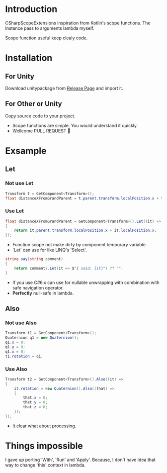 # Introduction
CSharpScopeExtensions inspiration from Kotlin's scope functions. The Instance pass to arguments lambda myself.

Scope function useful keep clealy code.

# Installation

## For Unity
Download unitypackage from [Release Page](https://github.com/yashims/CSharpScopeExtensions/releases) and import it.

## For Other or Unity
Copy source code to your project.
* Scope functions are simple. You would understand it quickly.
* Wellcome PULL REQUEST :beer:

# Exsample

## Let
### Not use Let
```csharp
Transform t = GetComponent<Transform>();
float distanceXFromGrandParent = t.parent.transform.localPosition.x + t.localPosition.x;
```

### Use Let
```csharp
float distanceXFromGrandParent = GetComponent<Transform>().Let((it) =>
{
    return it.parent.transform.localPosition.x + it.localPosition.x;
});
```
* Function scope not make dirty by component temporary variable.
* 'Let' can use for like LINQ's 'Select'.

```csharp
string say(string comment)
{
    return comment?.Let(it => $"I said: {it}") ?? "";
}
```
* If you use C#6.x can use for nullable unwrapping with combination with safe navigation operator.
* **Perfectly** null-safe in lambda.

## Also
### Not use Also
```csharp
Transform t1 = GetComponent<Transform>();
Quaternion q1 = new Quaternion();
q1.x = 0;
q1.y = 0;
q1.x = 0;
t1.rotation = q1;
```

### Use Also
```csharp
Transform t2 = GetComponent<Transform>().Also((it) =>
{
    it.rotation = new Quaternion().Also((that) =>
    {
        that.x = 0;
        that.y = 0;
        that.z = 0;
    });
});
```
* It clear what about processing.

# Things impossible
I gave up porting 'With', 'Run' and 'Apply'. Because, I don't have idea that way to change 'this' context in lambda.
